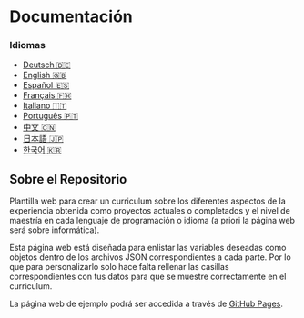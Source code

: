 # Documentación

### Idiomas
- [Deutsch 🇩🇪](/documentación/deutsch.md)
- [English 🇬🇧](/documentación/english.md)
- [Español 🇪🇸](/README.md)
- [Français 🇫🇷](/documentación/français.md)
- [Italiano 🇮🇹](/documentación/italiano.md)
- [Português 🇵🇹](/documentación/português.md)
- [中文 🇨🇳](/documentación/中文.md)
- [日本語 🇯🇵](/documentación/日本語.md)
- [한국어 🇰🇷](/documentación/한국어.md)

## Sobre el Repositorio
Plantilla web para crear un curriculum sobre los diferentes aspectos de la experiencia obtenida como proyectos actuales o completados y el nivel de maestría en cada lenguaje de programación o idioma (a priori la página web será sobre informática).

Esta página web está diseñada para enlistar las variables deseadas como objetos dentro de los archivos JSON correspondientes a cada parte. Por lo que para personalizarlo solo hace falta rellenar las casillas correspondientes con tus datos para que se muestre correctamente en el curriculum.

La página web de ejemplo podrá ser accedida a través de [GitHub Pages](https://tetrisrubik.github.io/Curriculum-Vitae).